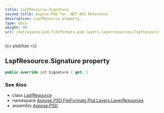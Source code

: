 ```yaml
---
title: LspfResource.Signature
second_title: Aspose.PSD for .NET API Reference
description: LspfResource property. 
type: docs
weight: 90
url: /net/aspose.psd.fileformats.psd.layers.layerresources/lspfresource/signature/
---
```

{{< psd/tize >}}
## LspfResource.Signature property

```csharp
public override int Signature { get; }
```

### See Also

* class [LspfResource](../)
* namespace [Aspose.PSD.FileFormats.Psd.Layers.LayerResources](../../lspfresource/)
* assembly [Aspose.PSD](../../../)


